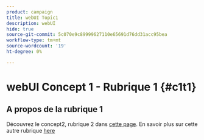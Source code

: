 ```yaml
---
product: campaign
title: webUI Topic1
description: webUI
hide: true
source-git-commit: 5c070e9c89999627110e65691d76dd31acc95bea
workflow-type: tm+mt
source-wordcount: '19'
ht-degree: 0%

---
```


# webUI Concept 1 - Rubrique 1 {#c1t1}

## A propos de la rubrique 1

Découvrez le concept2, rubrique 2 dans [cette page](../concept2/topic2.md).
En savoir plus sur cette autre rubrique [here](../../automation/workflow/about-workflows.md)